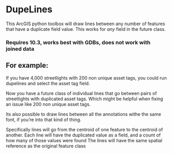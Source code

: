 # DupeLines

This ArcGIS python toolbox will draw lines between any number of features that have a duplicate field value. 
This works for _any_ field in the future class.

### Requires 10.3, works best with GDBs, does not work with joined data

## For example:
 If you have 4,000 streetlights with 200 non unique asset tags, you could run dupelines and select the asset tag field.

Now you have a future class of individual lines that go between pairs of streetlights with duplicated asset tags. Which might be helpful when fixing an issue like 200 non unique asset tags.

Its also possible to draw lines between all the annotations withe the same font, if you’re into that kind of thing.

Specifically lines will go from the centroid of one feature to the centroid of another.
Each line will have the duplicated value as a field, and a count of how many of those values were found
The lines will have the same spatial reference as the original feature class 
